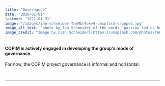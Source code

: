 ```yaml
---
title: "Governance"
date: "2020-01-01"
lastmod: "2021-01-31"
image: "/images/ian-schneider-TamMbr4okv4-unsplash-cropped.jpg"
image_alt_text: "photo by Ian Schneider of the words 'passion led us here' on a pavement"
image_credit: "Image by [Ian Schneider](https://unsplash.com/photos/TamMbr4okv4) on Unsplash."
---
```


#### COPIM is actively engaged in developing the group's mode of governance.

For now, the COPIM project governance is informal and horizontal.

&nbsp;  

---
